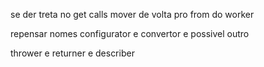 
se der treta no get calls mover de volta pro from do worker

repensar nomes configurator e convertor e possivel outro

thrower e returner e describer